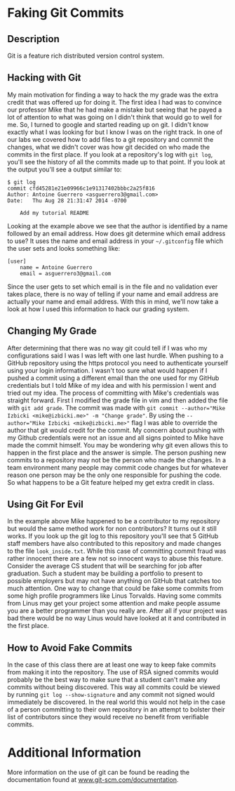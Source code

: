 # Faking Git Commits

## Description
Git is a feature rich distributed version control system. 

## Hacking with Git
My main motivation for finding a way to hack the my grade was the extra
credit that was offered up for doing it. The first idea I had was to
convince our professor Mike that he had make a mistake but seeing that
he payed a lot of attention to what was going on I didn't think that
would go to well for me. So, I turned to google and started reading up on
git. I didn't know exactly what I was looking for but I know I was on
the right track. In one of our labs we covered how to add files to a git
repository and commit the changes, what we didn't cover was how git
decided on who made the commits in the first place. If you look at a
repository's log with `git log`, you'll see the history of all the commits
made up to that point. If you look at the output you'll see a output
similar to: 
```
$ git log
commit cfd45281e21e09966c1e91317402bbbc2a25f816
Author: Antoine Guerrero <asguerrero3@gmail.com>
Date:   Thu Aug 28 21:31:47 2014 -0700

    Add my tutorial README
```
Looking at the example above we see that the author is identified by a
name followed by an email address. How does git determine which email
address to use? It uses the name and email address in your
`~/.gitconfig` file which the user sets and looks something like:
```
[user]
    name = Antoine Guerrero
    email = asguerrero3@gmail.com
```
Since the user gets to set which email is in the file and no validation
ever takes place, there is no way of telling if your name and email address
are actually your name and email address. With this in mind, we'll now take
a look at how I used this information to hack our grading system.

## Changing My Grade
After determining that there was no way git could tell if I was who my
configurations said I was I was left with one last hurdle. When pushing
to a GitHub repository using the https protocol you need to authenticate
yourself using your login information. I wasn't too sure what would
happen if I pushed a commit using a different email than the one used
for my GitHub credentials but I told Mike of my idea and with his
permission I went and tried out my idea. The process of committing with
Mike's credentials was straight forward. First I modified the grade file in
vim and then added the file with `git add grade`. The commit was made
with `git commit --author="Mike Izbicki <mike@izbicki.me>" -m "Change
grade"`. By using the `--author="Mike Izbicki <mike@izbicki.me>"` flag I 
was able to override the author that git would credit for the commit.
My concern about pushing with my Github credentials were not an
issue and all signs pointed to Mike have made the commit himself. You
may be wondering why git even allows this to happen in the first place
and the answer is simple. The person pushing new commits to a repository
may not be the person who made the changes. In a team environment many
people may commit code changes but for whatever reason one person may be
the only one responsible for pushing the code. So what happens to be a
Git feature helped my get extra credit in class.

## Using Git For Evil
In the example above Mike happened to be a contributor to my repository
but would the same method work for non contributors? It turns out it
still works. If you look up the git log to this repository you'll see
that 5 GitHub staff members have also contributed to this repository and
made changes to the file `look_inside.txt`. While this case of
committing commit fraud was rather innocent there are a few not so
innocent ways to abuse this feature. Consider the average CS student
that will be searching for job after graduation. Such a student may be
building a portfolio to present to possible employers but may not have
anything on GitHub that catches too much attention. One way to change
that could be fake some commits from some high profile programmers like
Linus Torvalds. Having some commits from Linus may get your project some
attention and make people assume you are a better programmer than you
really are. After all if your project was bad there would be no way
Linus would have looked at it and contributed in the first place.

## How to Avoid Fake Commits
In the case of this class there are at least one way to keep fake
commits from making it into the repository. The use of RSA signed
commits would probably be the best way to make sure that a student can't
make any commits without being discovered. This way all commits could be
viewed by running `git log --show-signature` and any commit not signed
would immediately be discovered. In the real world this would not help
in the case of a person committing to their own repository in an attempt
to bolster their list of contributors since they would receive no
benefit from verifiable commits.

# Additional Information
More information on the use of git can be found be reading the
documentation found at www.git-scm.com/documentation.

